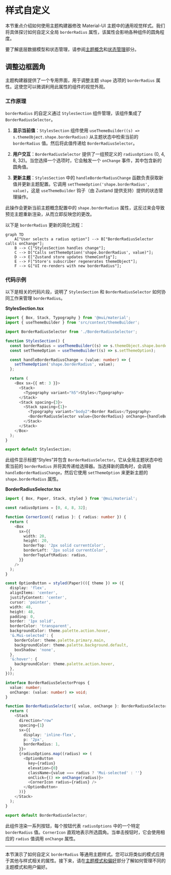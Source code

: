 # 样式自定义

本节重点介绍如何使用主题构建器修改 Material-UI 主题中的通用视觉样式。我们将具体探讨如何自定义全局 `borderRadius` 属性，该属性会影响各种组件的圆角程度。

要了解底层数据模型和状态管理，请参阅[主题概念](./core-concepts-theme-concepts.md)和[状态管理](./core-concepts-state-management.md)部分。

## 调整边框圆角

主题构建器提供了一个专用界面，用于调整主题 `shape` 选项的 `borderRadius` 属性。这使您可以微调利用此属性的组件的视觉外观。

### 工作原理

`borderRadius` 的自定义通过 `StylesSection` 组件管理，该组件集成了 `BorderRadiusSelector`。

1.  **显示当前值**：`StylesSection` 组件使用 `useThemeBuilder((s) => s.themeObject.shape.borderRadius)` 从主题状态中检索当前的 `borderRadius` 值。然后将此值传递给 `BorderRadiusSelector`。

2.  **用户交互**：`BorderRadiusSelector` 提供了一组预定义的 `radiusOptions` (0, 4, 8, 32)。当您选择一个选项时，它会触发一个 `onChange` 事件，其中包含新的圆角值。

3.  **更新主题**：`StylesSection` 中的 `handleBorderRadiusChange` 函数负责获取新值并更新主题配置。它调用 `setThemeOption('shape.borderRadius', value)`，这是 `useThemeBuilder` 钩子（由 Zustand 提供支持）提供的状态管理操作。

此操作会更新当前主题概念配置中的 `shape.borderRadius` 属性，这反过来会导致预览主题重新渲染，从而立即反映您的更改。

以下是 `borderRadius` 更新的简化流程：

```mermaid
graph TD
    A["User selects a radius option"] --> B["BorderRadiusSelector calls onChange"];
    B --> C["StylesSection handles change"];
    C --> D["Calls setThemeOption('shape.borderRadius', value)"];
    D --> E["Zustand store updates themeConfig"];
    E --> F["Store's subscriber regenerates themeObject"];
    F --> G["UI re-renders with new borderRadius"];
```

### 代码示例

以下是相关的代码片段，说明了 `StylesSection` 和 `BorderRadiusSelector` 如何协同工作来管理 `borderRadius`。

**StylesSection.tsx**

```typescript
import { Box, Stack, Typography } from '@mui/material';
import { useThemeBuilder } from 'src/context/themeBuilder';

import BorderRadiusSelector from './BorderRadiusSelector';

function StylesSection() {
  const borderRadius = useThemeBuilder((s) => s.themeObject.shape.borderRadius) as number;
  const setThemeOption = useThemeBuilder((s) => s.setThemeOption);

  const handleBorderRadiusChange = (value: number) => {
    setThemeOption('shape.borderRadius', value);
  };

  return (
    <Box sx={{ mt: 3 }}>
      <Stack>
        <Typography variant="h5">Styles</Typography>
      </Stack>
      <Stack spacing={3}>
        <Stack spacing={1}>
          <Typography variant="body2">Border Radius</Typography>
          <BorderRadiusSelector value={borderRadius} onChange={handleBorderRadiusChange} />
        </Stack>
      </Stack>
    </Box>
  );
}

export default StylesSection;
```

此组件显示标题“Styles”并包含 `BorderRadiusSelector`。它从全局主题状态中检索当前的 `borderRadius` 并将其传递给选择器。当选择新的圆角时，会调用 `handleBorderRadiusChange`，然后它使用 `setThemeOption` 来更新主题的 `shape.borderRadius` 属性。

**BorderRadiusSelector.tsx**

```typescript
import { Box, Paper, Stack, styled } from '@mui/material';

const radiusOptions = [0, 4, 8, 32];

function CornerIcon({ radius }: { radius: number }) {
  return (
    <Box
      sx={{
        width: 20,
        height: 20,
        borderTop: '2px solid currentColor',
        borderLeft: '2px solid currentColor',
        borderTopLeftRadius: radius,
      }}
    />
  );
}

const OptionButton = styled(Paper)(({ theme }) => ({
  display: 'flex',
  alignItems: 'center',
  justifyContent: 'center',
  cursor: 'pointer',
  width: 48,
  height: 48,
  padding: 0,
  border: '1px solid',
  borderColor: 'transparent',
  backgroundColor: theme.palette.action.hover,
  '&.Mui-selected': {
    borderColor: theme.palette.primary.main,
    backgroundColor: theme.palette.background.default,
    boxShadow: 'none',
  },
  '&:hover': {
    backgroundColor: theme.palette.action.hover,
  },
}));

interface BorderRadiusSelectorProps {
  value: number;
  onChange: (value: number) => void;
}

function BorderRadiusSelector({ value, onChange }: BorderRadiusSelectorProps) {
  return (
    <Stack
      direction="row"
      spacing={1}
      sx={{
        display: 'inline-flex',
        p: '2px',
        borderRadius: 1,
      }}>
      {radiusOptions.map((radius) => (
        <OptionButton
          key={radius}
          elevation={0}
          className={value === radius ? 'Mui-selected' : ''}
          onClick={() => onChange(radius)}>
          <CornerIcon radius={radius} />
        </OptionButton>
      ))}
    </Stack>
  );
}

export default BorderRadiusSelector;
```

此组件渲染一系列按钮，每个按钮代表 `radiusOptions` 中的一个特定 `borderRadius` 值。`CornerIcon` 直观地表示所选圆角。当单击按钮时，它会使用相应的 `radius` 值调用 `onChange` 属性。

---

本节演示了如何自定义 `borderRadius` 等通用主题样式。您可以将类似的模式应用于其他与样式相关的属性。接下来，请在[主题模式和偏好](./customization-guides-theme-mode-preference.md)部分了解如何管理不同的主题模式和用户偏好。